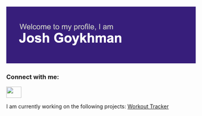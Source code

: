 [![MasterHead](header.png)](https://github.com/jgoyk)

<h3 align="left">Connect with me:</h3>
<p align="left">
  <a href="https://www.linkedin.com/in/jgoyk/" target="blank"><img align="center" src="https://cdn.jsdelivr.net/npm/simple-icons@3.0.1/icons/linkedin.svg" alt="" height="30" width="40" /></a>
</p>

<p>
  I am currently working on the following projects: <a href="https://github.com/jgoyk/WorkoutTracker">Workout Tracker</a>
</p>
<!--
**jgoyk/jgoyk** is a ✨ _special_ ✨ repository because its `README.md` (this file) appears on your GitHub profile.

Here are some ideas to get you started:

- 🔭 I’m currently working on ...
- 🌱 I’m currently learning ...
- 👯 I’m looking to collaborate on ...
- 🤔 I’m looking for help with ...
- 💬 Ask me about ...
- 📫 How to reach me: ...
- 😄 Pronouns: ...
- ⚡ Fun fact: ...
-->
